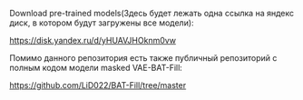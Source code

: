 Download pre-trained models(Здесь будет лежать одна ссылка на яндекс диск, в котором будут загружены все модели): 

https://disk.yandex.ru/d/yHUAVJHOknm0vw

Помимо данного репозитория есть также публичный репозиторий с полным кодом модели masked VAE-BAT-Fill:

https://github.com/LiD022/BAT-Fill/tree/master
